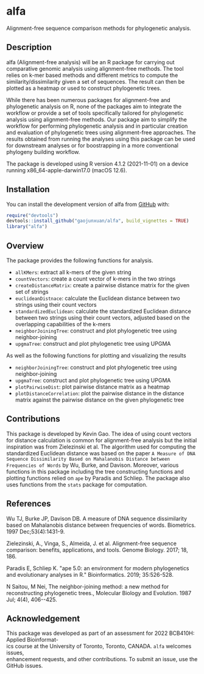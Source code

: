 # alfa

Alignment-free sequence comparison methods for phylogenetic analysis.

## Description

alfa (Alignment-free analysis) will be an R package for carrying out comparative genomic analysis using alignment-free methods. The tool relies on k-mer based methods and different metrics to compute the similarity/dissimilarity given a set of sequences. The result can then be plotted as a heatmap or used to construct phylogenetic trees.

While there has been numerous packages for alignment-free and phylogenetic analysis on R, none of the packages aim to integrate the workflow or provide a set of tools specifically tailored for phylogenetic analysis using alignment-free methods. Our package aim to simplify the workflow for performing phylogenetic analysis and in particular creation and evaluation of phylogenetic trees using alignment-free approaches. The results obtained from running the analyses using this package can be used for downstream analyses or for boostrapping in a more conventional phylogeny building workflow.

The package is developed using R version 4.1.2 (2021-11-01) on a device running x86_64-apple-darwin17.0 (macOS 12.6).

## Installation

You can install the development version of alfa from [GitHub](https://github.com/) with:

``` r
require("devtools")
devtools::install_github("gaojunxuan/alfa", build_vignettes = TRUE)
library("alfa")
```

## Overview

The package provides the following functions for analysis.

-   `allKMers`: extract all k-mers of the given string
-   `countVectors`: create a count vector of k-mers in the two strings
-   `createDistanceMatrix`: create a pairwise distance matrix for the given set of strings
-   `euclideanDistnace`: calculate the Euclidean distance between two strings using their count vectors
-   `standardizedEuclidean`: calculate the standardized Euclidean distance between two strings using their count vectors, adjusted based on the overlapping capabilities of the k-mers
-   `neighborJoiningTree`: construct and plot phylogenetic tree using neighbor-joining
-   `upgmaTree`: construct and plot phylogenetic tree using UPGMA

As well as the following functions for plotting and visualizing the results

-   `neighborJoiningTree`: construct and plot phylogenetic tree using neighbor-joining
-   `upgmaTree`: construct and plot phylogenetic tree using UPGMA
-   `plotPairwiseDist`: plot pairwise distance matrix as a heatmap
-   `plotDistanceCorrelation`: plot the pairwise distance in the distance matrix against the pairwise distance on the given phylogenetic tree

## Contributions

This package is developed by Kevin Gao. The idea of using count vectors for distance calculation is common for alignment-free analysis but the initial inspiration was from Zielezinski et al. The algorithm used for computing the standardized Euclidean distance was based on the paper `A Measure of DNA Sequence Dissimilarity Based on Mahalanobis Distance between Frequencies of Words` by Wu, Burke, and Davison. Moreover, various functions in this package including the tree constructing functions and plotting functions relied on `ape` by Paradis and Schliep. The package also uses functions from the `stats` package for computation.

## References

Wu TJ, Burke JP, Davison DB. A measure of DNA sequence dissimilarity based on Mahalanobis distance between frequencies of words. Biometrics. 1997 Dec;53(4):1431-9.

Zielezinski, A., Vinga, S., Almeida, J. et al. Alignment-free sequence comparison: benefits, applications, and tools. Genome Biology. 2017; 18, 186.

Paradis E, Schliep K. "ape 5.0: an environment for modern phylogenetics and evolutionary analyses in R." Bioinformatics. 2019; 35:526-528.

N Saitou, M Nei, The neighbor-joining method: a new method for reconstructing phylogenetic trees., Molecular Biology and Evolution. 1987 Jul; 4(4), 406--425.

## Acknowledgement

This package was developed as part of an assessment for 2022 BCB410H: Applied Bioinformat-\
ics course at the University of Toronto, Toronto, CANADA. `alfa` welcomes issues,\
enhancement requests, and other contributions. To submit an issue, use the GitHub issues.
